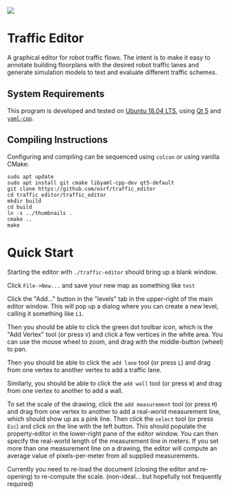 ![](https://github.com/osrf/traffic_editor/workflows/build/badge.svg)

# Traffic Editor
A graphical editor for robot traffic flows. The intent is to make it easy
to annotate building floorplans with the desired robot traffic lanes and
generate simulation models to test and evaluate different traffic schemes.

## System Requirements

This program is developed and tested on
[Ubuntu 18.04 LTS](http://releases.ubuntu.com/18.04/), using
[Qt 5](https://doc.qt.io/qt-5/qt5-intro.html) and
[`yaml-cpp`](https://github.com/jbeder/yaml-cpp).

## Compiling Instructions
Configuring and compiling can be sequenced using `colcon` or using
vanilla CMake:
```
sudo apt update
sudo apt install git cmake libyaml-cpp-dev qt5-default
git clone https://github.com/osrf/traffic_editor
cd traffic_editor/traffic_editor
mkdir build
cd build
ln -s ../thumbnails .
cmake ..
make
```

# Quick Start

Starting the editor with `./traffic-editor` should bring up a blank window.

Click `File->New...` and save your new map as something like `test`

Click the "Add..." button in the "levels" tab in the upper-right of the
main editor window. This will pop up a dialog where you can create a new
level, calling it something like `L1`.

Then you should be able to click the green dot toolbar icon, which is the "Add
Vertex" tool (or press `V`) and click a few vertices in the white area. You can
use the mouse wheel to zoom, and drag with the middle-button (wheel) to pan.

Then you should be able to click the `add lane` tool (or press `L`) and
drag from one vertex to another vertex to add a traffic lane.

Similarly, you should be able to click the `add wall` tool (or press `W`) and
drag from one vertex to another to add a wall.

To set the scale of the drawing, click the `add measurement` tool (or
press `M`) and drag from one vertex to another to add a real-world measurement
line, which should show up as a pink line. Then click the `select` tool (or
press `Esc`) and click on the line with the left button. This should populate
the property-editor in the lower-right pane of the editor window. You can then
specify the real-world length of the measurement line in meters. If you set
more than one measurement line on a drawing, the editor will compute an average
value of pixels-per-meter from all supplied measurements.

Currently you need to re-load the document (closing the editor and re-opening)
to re-compute the scale. (non-ideal... but hopefully not frequently required)
